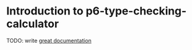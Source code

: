 # Introduction to p6-type-checking-calculator

TODO: write [great documentation](http://jacobian.org/writing/what-to-write/)
